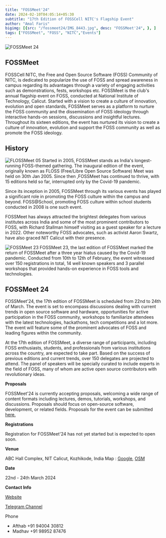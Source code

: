 ```yaml
---
title: "FOSSMeet'24"
date: 2024-02-10T04:05:14+05:30
subtitle: "17th Edition of FOSSCell NITC's Flagship Event"
author: "Amal Faris"
bigimg: [{src: "/fossmeet24/IMG_8443.jpg", desc: "FOSSMeet'24", }, ]
tags: ["FOSSMeet", "FOSS", "NITC","Events"]
---
```

![FOSSMeet 24](/fossmeet24/foss24logo1.png)

## FOSSMeet
FOSSCell NITC, the Free and Open Source Software (FOSS) Community of NITC, is dedicated to popularize the use of FOSS and spread awareness in campus regarding its advantages through a variety of engaging activities such as demonstrations, fests, workshops etc. FOSSMeet is the club's annual flagship event on FOSS, conducted at National Institute of Technology, Calicut. Started with a vision to create a culture of innovation, evolution and open standards, FOSSMeet serves as a platform to nurture the FOSS community and the dissemination of FOSS ideology through interactive hands-on sessions, discussions and insightful lectures. Throughout its sixteen editions, the event has nurtured its vision to create a culture of innovation, evolution and support the FOSS community as well as promote the FOSS ideology.

## History
![FLOSSMeet 05](/fossmeet24/floss05.jpg)
Started in 2005, FOSSMeet stands as India's longest-running FOSS-themed gathering. The inaugural edition of the event, originally known as FLOSS (Free/Libre Open Source Software) Meet was held on 30th Jan 2005. Since then ,FOSSMeet has continued to thrive, with 15 editions held so far, interrupted only by the Covid-19 pandemic.

Since its inception in 2005, FOSSMeet through its various events has played a significant role in promoting the FOSS culture within the campus and beyond.
FOSS@School, promoting FOSS culture within school students conducted in 2008 is one such event. 

FOSSMeet has always attracted the brightest delegates from various institutes across India and some of the most prominent contributors to FOSS, with Richard Stallman himself visiting as a guest speaker for a lecture in 2022. Other noteworthy FOSS advocates, such as activist Aaron Swartz, have also graced NIT Calicut with their presence.

![FOSSMeet 23](/fossmeet24/foss23.jpg)
FOSSMeet 23, the last edition of FOSSMeet marked the return of FOSSMeet after a three year hiatus caused by the Covid-19 pandemic. Conducted from 10th to 12th of February, the event witnessed over 150 registrations in total, 14 well known speakers and 3 parallel workshops that provided hands-on experience in FOSS tools and technologies.  


## FOSSMeet 24

FOSSMeet'24, the 17th edition of FOSSMeet is scheduled from 22nd to 24th of March. The event is set to encompass discussions dealing with current trends in open source software and hardware, opportunities for active participation in the FOSS community, workshops to familiarize attendees with the latest technologies, hackathons, tech competitions and a lot more. The event will feature some of the prominent advocates of FOSS and leading figures within the community.

At the 17th edition of FOSSMeet, a diverse range of participants, including FOSS enthusiasts, students, and professionals from various institutions across the country, are expected to take part. Based on the success of previous editions and current trends, over 150 delegates are projected to attend. The panel of speakers will be specially curated to include experts in the field of FOSS, many of whom are active open source contributors with revolutionary ideas.  

**Proposals**

FOSSMeet'24 is currently accepting proposals, welcoming a wide range of content formats including lectures, demos, tutorials, workshops, and discussions. Proposals should focus on open-source software, development, or related fields. Proposals for the event can be submitted [here.](https://hasgeek.com/fosscell/fossmeet24/)

**Registrations**

Registration for FOSSMeet'24 has not yet started but is expected to open soon.

**Venue** 

ABC Hall Complex, NIT Calicut, Kozhikode, India
Map : [Google](https://maps.app.goo.gl/5AnmUS3CQVx7fMKy7), [OSM](https://www.openstreetmap.org/way/97943462)

**Date**

22nd - 24th March 2024

**Contact Info**

[Website](https://www.fossmeet.net/)  

[Telegram Channel](https://t.me/foss_meet)

Phone  

 - Afthab +91 94004 30812 
 - Madhav +91 98952 87476 